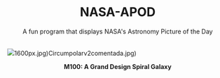 <div align="center">
  <h1>
    NASA-APOD
  </h1>
</div>
  
<div align="center">
  A fun program that displays NASA's Astronomy Picture of the Day
</div>

<br>

![](https://apod.nasa.gov/apod/image/2304/M100_HubbleWfc3_3679.jpg)1600px.jpg)Circumpolarv2comentada.jpg)

<p align = "center">
  <b>M100: A Grand Design Spiral Galaxy</b>
</p>
